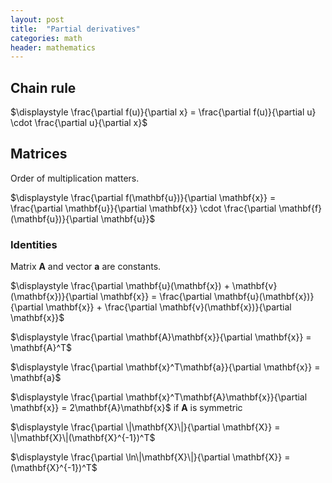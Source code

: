 ```yaml
---
layout: post
title:  "Partial derivatives"
categories: math
header: mathematics
---
```


## Chain rule

$\displaystyle \frac{\partial f(u)}{\partial x} = \frac{\partial f(u)}{\partial u} \cdot \frac{\partial u}{\partial x}$

## Matrices

Order of multiplication matters.

$\displaystyle \frac{\partial f(\mathbf{u})}{\partial \mathbf{x}} = \frac{\partial \mathbf{u}}{\partial \mathbf{x}} \cdot \frac{\partial \mathbf{f}(\mathbf{u})}{\partial \mathbf{u}}$

### Identities

Matrix $\mathbf{A}$ and vector $\mathbf{a}$ are constants.

$\displaystyle \frac{\partial \mathbf{u}(\mathbf{x}) + \mathbf{v}(\mathbf{x})}{\partial \mathbf{x}} = \frac{\partial \mathbf{u}(\mathbf{x})}{\partial \mathbf{x}} + \frac{\partial \mathbf{v}(\mathbf{x})}{\partial \mathbf{x}}$

$\displaystyle \frac{\partial \mathbf{A}\mathbf{x}}{\partial \mathbf{x}} = \mathbf{A}^T$

$\displaystyle \frac{\partial \mathbf{x}^T\mathbf{a}}{\partial \mathbf{x}} = \mathbf{a}$

$\displaystyle \frac{\partial \mathbf{x}^T\mathbf{A}\mathbf{x}}{\partial \mathbf{x}} = 2\mathbf{A}\mathbf{x}$ if $\mathbf{A}$ is symmetric

$\displaystyle \frac{\partial \|\mathbf{X}\|}{\partial \mathbf{X}} = \|\mathbf{X}\|(\mathbf{X}^{-1})^T$

$\displaystyle \frac{\partial \ln\|\mathbf{X}\|}{\partial \mathbf{X}} = (\mathbf{X}^{-1})^T$
